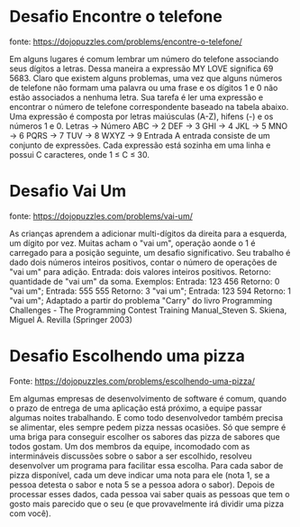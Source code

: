 # Desafio Encontre o telefone

fonte: https://dojopuzzles.com/problems/encontre-o-telefone/

Em alguns lugares é comum lembrar um número do telefone associando seus dígitos a letras. Dessa maneira a expressão MY LOVE significa 69 5683. Claro que existem alguns problemas, uma vez que alguns números de telefone não formam uma palavra ou uma frase e os dígitos 1 e 0 não estão associados a nenhuma letra.
Sua tarefa é ler uma expressão e encontrar o número de telefone correspondente baseado na tabela abaixo. Uma expressão é composta por letras maiúsculas (A-Z), hifens (-) e os números 1 e 0.
Letras  ->  Número 
ABC    ->  2 
DEF    ->  3 
GHI    ->  4 
JKL    ->  5 
MNO    ->  6 
PQRS    ->  7 
TUV    ->  8 
WXYZ   ->  9 
Entrada
A entrada consiste de um conjunto de expressões. Cada expressão está sozinha em uma linha e possui C caracteres, onde 1 ≤ C ≤ 30. 

# Desafio Vai Um

fonte: https://dojopuzzles.com/problems/vai-um/

As crianças aprendem a adicionar multi-dígitos da direita para a esquerda, um dígito por vez. Muitas acham o "vai um", operação aonde o 1 é carregado para a posição seguinte, um desafio significativo. Seu trabalho é dado dois números inteiros positivos, contar o número de operações de "vai um" para adição. Entrada: dois valores inteiros positivos. Retorno: quantidade de "vai um" da soma. Exemplos: Entrada: 123 456 Retorno: 0 "vai um"; Entrada: 555 555 Retorno: 3 "vai um"; Entrada: 123 594 Retorno: 1 "vai um"; Adaptado a partir do problema "Carry" do livro Programming Challenges - The Programming Contest Training Manual_Steven S. Skiena, Miguel A. Revilla (Springer 2003)


# Desafio Escolhendo uma pizza

Fonte: https://dojopuzzles.com/problems/escolhendo-uma-pizza/

Em algumas empresas de desenvolvimento de software é comum, quando o prazo de entrega de uma aplicação está próximo, a equipe passar algumas noites trabalhando. E como todo desenvolvedor também precisa se alimentar, eles sempre pedem pizza nessas ocasiões. Só que sempre é uma briga para conseguir escolher os sabores das pizza de sabores que todos gostam.
Um dos membros da equipe, incomodado com as intermináveis discussões sobre o sabor a ser escolhido, resolveu desenvolver um programa para facilitar essa escolha.
Para cada sabor de pizza disponível, cada um deve indicar uma nota para ele (nota 1, se a pessoa detesta o sabor e nota 5 se a pessoa adora o sabor). Depois de processar esses dados, cada pessoa vai saber quais as pessoas que tem o gosto mais parecido que o seu (e que provavelmente irá dividir uma pizza com você).
